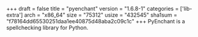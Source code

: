 +++
draft = false
title = "pyenchant"
version = "1.6.8-1"
categories = ['lib-extra']
arch = "x86_64"
size = "75312"
usize = "432545"
sha1sum = "f78164dd65530251daa1ee40875d48aba2c09c1c"
+++
PyEnchant is a spellchecking library for Python.
